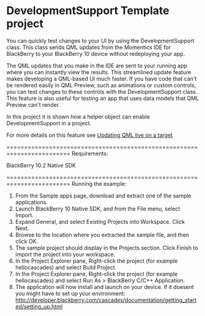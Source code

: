 # DevelopmentSupport Template project

You can quickly test changes to your UI by using the DevelopmentSupport class. This class sends QML updates from the Momentics IDE for BlackBerry to your BlackBerry 10 device without redeploying your app.

The QML updates that you make in the IDE are sent to your running app where you can instantly view the results. This streamlined update feature makes developing a QML-based UI much faster. If you have code that can't be rendered easily in QML Preview, such as animations or custom controls, you can test changes to these controls with the DevelopmentSupport class. This feature is also useful for testing an app that uses data models that QML Preview can't render.

In this project it is shown how a helper object can enable DevelopmentSupport in a project.

For more details on this feature see [Updating QML live on a target](https://developer.blackberry.com/native/documentation/cascades/getting_started/tools/using_developmentsupport.html)


========================================================================
Requirements:

BlackBerry 10.2 Native SDK

========================================================================
Running the example:

1. From the Sample apps page, download and extract one of the sample applications.
2. Launch BlackBerry 10 Native SDK, and from the File menu, select Import.
3. Expand General, and select Existing Projects into Workspace. Click Next.
4. Browse to the location where you extracted the sample file, and then click OK.
5. The sample project should display in the Projects section. 
   Click Finish to import the project into your workspace.
6. In the Project Explorer pane, Right-click the project (for example hellocascades) 
   and select Build Project.
7. In the Project Explorer pane, Right-click the project (for example hellocascades) 
   and select Run As > BlackBerry C/C++ Application.
8. The application will now install and launch on your device. If it doesent you might
   have to set up your environment: 
   http://developer.blackberry.com/cascades/documentation/getting_started/setting_up.html
